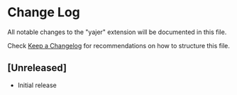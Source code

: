 # Change Log

All notable changes to the "yajer" extension will be documented in this file.

Check [Keep a Changelog](http://keepachangelog.com/) for recommendations on how to structure this file.

## [Unreleased]

- Initial release